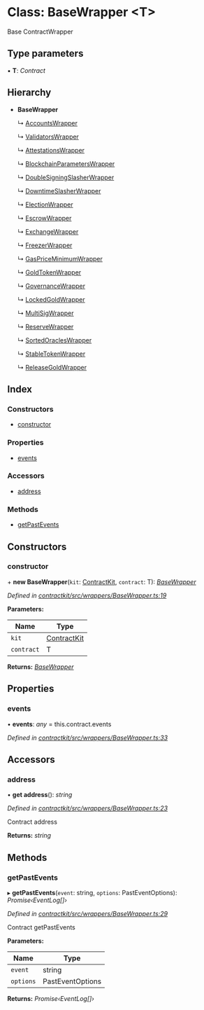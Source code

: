 # Class: BaseWrapper <**T**>

Base ContractWrapper

## Type parameters

▪ **T**: *Contract*

## Hierarchy

* **BaseWrapper**

  ↳ [AccountsWrapper](_contractkit_src_wrappers_accounts_.accountswrapper.md)

  ↳ [ValidatorsWrapper](_contractkit_src_wrappers_validators_.validatorswrapper.md)

  ↳ [AttestationsWrapper](_contractkit_src_wrappers_attestations_.attestationswrapper.md)

  ↳ [BlockchainParametersWrapper](_contractkit_src_wrappers_blockchainparameters_.blockchainparameterswrapper.md)

  ↳ [DoubleSigningSlasherWrapper](_contractkit_src_wrappers_doublesigningslasher_.doublesigningslasherwrapper.md)

  ↳ [DowntimeSlasherWrapper](_contractkit_src_wrappers_downtimeslasher_.downtimeslasherwrapper.md)

  ↳ [ElectionWrapper](_contractkit_src_wrappers_election_.electionwrapper.md)

  ↳ [EscrowWrapper](_contractkit_src_wrappers_escrow_.escrowwrapper.md)

  ↳ [ExchangeWrapper](_contractkit_src_wrappers_exchange_.exchangewrapper.md)

  ↳ [FreezerWrapper](_contractkit_src_wrappers_freezer_.freezerwrapper.md)

  ↳ [GasPriceMinimumWrapper](_contractkit_src_wrappers_gaspriceminimum_.gaspriceminimumwrapper.md)

  ↳ [GoldTokenWrapper](_contractkit_src_wrappers_goldtokenwrapper_.goldtokenwrapper.md)

  ↳ [GovernanceWrapper](_contractkit_src_wrappers_governance_.governancewrapper.md)

  ↳ [LockedGoldWrapper](_contractkit_src_wrappers_lockedgold_.lockedgoldwrapper.md)

  ↳ [MultiSigWrapper](_contractkit_src_wrappers_multisig_.multisigwrapper.md)

  ↳ [ReserveWrapper](_contractkit_src_wrappers_reserve_.reservewrapper.md)

  ↳ [SortedOraclesWrapper](_contractkit_src_wrappers_sortedoracles_.sortedoracleswrapper.md)

  ↳ [StableTokenWrapper](_contractkit_src_wrappers_stabletokenwrapper_.stabletokenwrapper.md)

  ↳ [ReleaseGoldWrapper](_contractkit_src_wrappers_releasegold_.releasegoldwrapper.md)

## Index

### Constructors

* [constructor](_contractkit_src_wrappers_basewrapper_.basewrapper.md#constructor)

### Properties

* [events](_contractkit_src_wrappers_basewrapper_.basewrapper.md#events)

### Accessors

* [address](_contractkit_src_wrappers_basewrapper_.basewrapper.md#address)

### Methods

* [getPastEvents](_contractkit_src_wrappers_basewrapper_.basewrapper.md#getpastevents)

## Constructors

###  constructor

\+ **new BaseWrapper**(`kit`: [ContractKit](_contractkit_src_kit_.contractkit.md), `contract`: T): *[BaseWrapper](_contractkit_src_wrappers_basewrapper_.basewrapper.md)*

*Defined in [contractkit/src/wrappers/BaseWrapper.ts:19](https://github.com/celo-org/celo-monorepo/blob/master/packages/contractkit/src/wrappers/BaseWrapper.ts#L19)*

**Parameters:**

Name | Type |
------ | ------ |
`kit` | [ContractKit](_contractkit_src_kit_.contractkit.md) |
`contract` | T |

**Returns:** *[BaseWrapper](_contractkit_src_wrappers_basewrapper_.basewrapper.md)*

## Properties

###  events

• **events**: *any* = this.contract.events

*Defined in [contractkit/src/wrappers/BaseWrapper.ts:33](https://github.com/celo-org/celo-monorepo/blob/master/packages/contractkit/src/wrappers/BaseWrapper.ts#L33)*

## Accessors

###  address

• **get address**(): *string*

*Defined in [contractkit/src/wrappers/BaseWrapper.ts:23](https://github.com/celo-org/celo-monorepo/blob/master/packages/contractkit/src/wrappers/BaseWrapper.ts#L23)*

Contract address

**Returns:** *string*

## Methods

###  getPastEvents

▸ **getPastEvents**(`event`: string, `options`: PastEventOptions): *Promise‹EventLog[]›*

*Defined in [contractkit/src/wrappers/BaseWrapper.ts:29](https://github.com/celo-org/celo-monorepo/blob/master/packages/contractkit/src/wrappers/BaseWrapper.ts#L29)*

Contract getPastEvents

**Parameters:**

Name | Type |
------ | ------ |
`event` | string |
`options` | PastEventOptions |

**Returns:** *Promise‹EventLog[]›*
